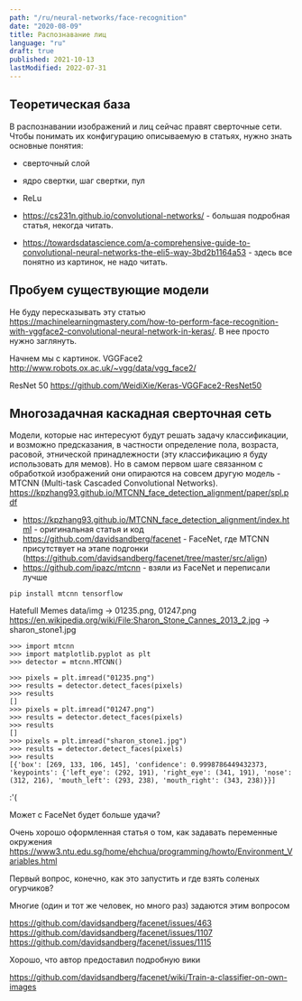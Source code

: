 ```yaml
---
path: "/ru/neural-networks/face-recognition"
date: "2020-08-09"
title: Распознавание лиц
language: "ru"
draft: true
published: 2021-10-13
lastModified: 2022-07-31
---
```


## Теоретическая база

В распознавании изображений и лиц сейчас правят сверточные сети. Чтобы понимать их конфигурацию описываемую в статьях, нужно знать основные понятия:

- сверточный слой
- ядро свертки, шаг свертки, пул
- ReLu

- https://cs231n.github.io/convolutional-networks/ - большая подробная статья, некогда читать.
- https://towardsdatascience.com/a-comprehensive-guide-to-convolutional-neural-networks-the-eli5-way-3bd2b1164a53 - здесь все понятно из картинок, не надо читать.

## Пробуем существующие модели

Не буду пересказывать эту статью https://machinelearningmastery.com/how-to-perform-face-recognition-with-vggface2-convolutional-neural-network-in-keras/. В нее просто нужно заглянуть.

Начнем мы с картинок. VGGFace2 http://www.robots.ox.ac.uk/~vgg/data/vgg_face2/

ResNet 50 https://github.com/WeidiXie/Keras-VGGFace2-ResNet50

## Многозадачная каскадная сверточная сеть

Модели, которые нас интересуют будут решать задачу классификации, и возможно предсказания, в частности определение пола, возраста, расовой, этнической принадлежности (эту классификацию я буду использовать для мемов). Но в самом первом шаге связанном с обработкой изображений они опираются на совсем другую модель - MTCNN (Multi-task Cascaded Convolutional Networks). https://kpzhang93.github.io/MTCNN_face_detection_alignment/paper/spl.pdf

- https://kpzhang93.github.io/MTCNN_face_detection_alignment/index.html - оригинальная статья и код
- https://github.com/davidsandberg/facenet - FaceNet, где MTCNN присутствует на этапе подгонки (https://github.com/davidsandberg/facenet/tree/master/src/align)
- https://github.com/ipazc/mtcnn - взяли из FaceNet и переписали лучше


```
pip install mtcnn tensorflow
```

Hatefull Memes data/img -> 01235.png, 01247.png
https://en.wikipedia.org/wiki/File:Sharon_Stone_Cannes_2013_2.jpg -> sharon_stone1.jpg
```
>>> import mtcnn
>>> import matplotlib.pyplot as plt
>>> detector = mtcnn.MTCNN()

>>> pixels = plt.imread("01235.png")
>>> results = detector.detect_faces(pixels)
>>> results
[]
>>> pixels = plt.imread("01247.png")
>>> results = detector.detect_faces(pixels)
>>> results
[]
>>> pixels = plt.imread("sharon_stone1.jpg")
>>> results = detector.detect_faces(pixels)
>>> results
[{'box': [269, 133, 106, 145], 'confidence': 0.9998786449432373, 'keypoints': {'left_eye': (292, 191), 'right_eye': (341, 191), 'nose': (312, 216), 'mouth_left': (293, 238), 'mouth_right': (343, 238)}}]
```

:'(

Может с FaceNet будет больше удачи?

Очень хорошо оформленная статья о том, как задавать переменные окружения https://www3.ntu.edu.sg/home/ehchua/programming/howto/Environment_Variables.html

Первый вопрос, конечно, как это запустить и где взять соленых огурчиков? 

Многие (один и тот же человек, но много раз) задаются этим вопросом

https://github.com/davidsandberg/facenet/issues/463
https://github.com/davidsandberg/facenet/issues/1107
https://github.com/davidsandberg/facenet/issues/1115

Хорошо, что автор предоставил подробную вики

https://github.com/davidsandberg/facenet/wiki/Train-a-classifier-on-own-images


